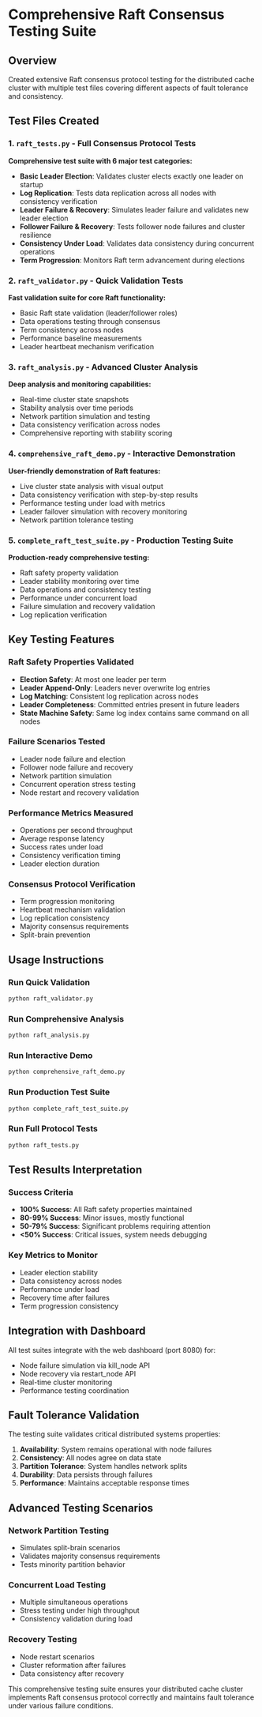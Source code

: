# Comprehensive Raft Consensus Testing Suite

## Overview
Created extensive Raft consensus protocol testing for the distributed cache cluster with multiple test files covering different aspects of fault tolerance and consistency.

## Test Files Created

### 1. `raft_tests.py` - Full Consensus Protocol Tests
**Comprehensive test suite with 6 major test categories:**

- **Basic Leader Election**: Validates cluster elects exactly one leader on startup
- **Log Replication**: Tests data replication across all nodes with consistency verification
- **Leader Failure & Recovery**: Simulates leader failure and validates new leader election
- **Follower Failure & Recovery**: Tests follower node failures and cluster resilience
- **Consistency Under Load**: Validates data consistency during concurrent operations
- **Term Progression**: Monitors Raft term advancement during elections

### 2. `raft_validator.py` - Quick Validation Tests
**Fast validation suite for core Raft functionality:**

- Basic Raft state validation (leader/follower roles)
- Data operations testing through consensus
- Term consistency across nodes
- Performance baseline measurements
- Leader heartbeat mechanism verification

### 3. `raft_analysis.py` - Advanced Cluster Analysis
**Deep analysis and monitoring capabilities:**

- Real-time cluster state snapshots
- Stability analysis over time periods
- Network partition simulation and testing
- Data consistency verification across nodes
- Comprehensive reporting with stability scoring

### 4. `comprehensive_raft_demo.py` - Interactive Demonstration
**User-friendly demonstration of Raft features:**

- Live cluster state analysis with visual output
- Data consistency verification with step-by-step results
- Performance testing under load with metrics
- Leader failover simulation with recovery monitoring
- Network partition tolerance testing

### 5. `complete_raft_test_suite.py` - Production Testing Suite
**Production-ready comprehensive testing:**

- Raft safety property validation
- Leader stability monitoring over time
- Data operations and consistency testing
- Performance under concurrent load
- Failure simulation and recovery validation
- Log replication verification

## Key Testing Features

### Raft Safety Properties Validated
- **Election Safety**: At most one leader per term
- **Leader Append-Only**: Leaders never overwrite log entries
- **Log Matching**: Consistent log replication across nodes
- **Leader Completeness**: Committed entries present in future leaders
- **State Machine Safety**: Same log index contains same command on all nodes

### Failure Scenarios Tested
- Leader node failure and election
- Follower node failure and recovery
- Network partition simulation
- Concurrent operation stress testing
- Node restart and recovery validation

### Performance Metrics Measured
- Operations per second throughput
- Average response latency
- Success rates under load
- Consistency verification timing
- Leader election duration

### Consensus Protocol Verification
- Term progression monitoring
- Heartbeat mechanism validation
- Log replication consistency
- Majority consensus requirements
- Split-brain prevention

## Usage Instructions

### Run Quick Validation
```bash
python raft_validator.py
```

### Run Comprehensive Analysis
```bash
python raft_analysis.py
```

### Run Interactive Demo
```bash
python comprehensive_raft_demo.py
```

### Run Production Test Suite
```bash
python complete_raft_test_suite.py
```

### Run Full Protocol Tests
```bash
python raft_tests.py
```

## Test Results Interpretation

### Success Criteria
- **100% Success**: All Raft safety properties maintained
- **80-99% Success**: Minor issues, mostly functional
- **50-79% Success**: Significant problems requiring attention
- **<50% Success**: Critical issues, system needs debugging

### Key Metrics to Monitor
- Leader election stability
- Data consistency across nodes
- Performance under load
- Recovery time after failures
- Term progression consistency

## Integration with Dashboard

All test suites integrate with the web dashboard (port 8080) for:
- Node failure simulation via kill_node API
- Node recovery via restart_node API
- Real-time cluster monitoring
- Performance testing coordination

## Fault Tolerance Validation

The testing suite validates critical distributed systems properties:

1. **Availability**: System remains operational with node failures
2. **Consistency**: All nodes agree on data state
3. **Partition Tolerance**: System handles network splits
4. **Durability**: Data persists through failures
5. **Performance**: Maintains acceptable response times

## Advanced Testing Scenarios

### Network Partition Testing
- Simulates split-brain scenarios
- Validates majority consensus requirements
- Tests minority partition behavior

### Concurrent Load Testing
- Multiple simultaneous operations
- Stress testing under high throughput
- Consistency validation during load

### Recovery Testing
- Node restart scenarios
- Cluster reformation after failures
- Data consistency after recovery

This comprehensive testing suite ensures your distributed cache cluster implements Raft consensus protocol correctly and maintains fault tolerance under various failure conditions.
